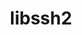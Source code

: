 ---
title: "libssh2"
layout: cache
categories: [package, develop-2023-08-13]
meta: {"versions": ["1.11.0"], "compilers": ["apple-clang@=14.0.0", "gcc@=11.1.0", "gcc@=11.3.0", "oneapi@=2023.2.0"], "oss": ["ubuntu20.04", "ubuntu22.04", "ventura"], "platforms": ["darwin", "linux"], "targets": ["aarch64", "ppc64le", "x86_64", "x86_64_v3"], "stacks": ["e4s", "e4s-oneapi", "e4s-power", "ml-darwin-aarch64-mps", "ml-linux-x86_64-cpu", "ml-linux-x86_64-cuda", "ml-linux-x86_64-rocm", "root"], "num_specs": 5, "num_specs_by_stack": {"root": 5, "ml-darwin-aarch64-mps": 1, "e4s-power": 1, "e4s-oneapi": 1, "e4s": 1, "ml-linux-x86_64-rocm": 1, "ml-linux-x86_64-cpu": 1, "ml-linux-x86_64-cuda": 1}}
spec_details: [{"hash": "zwyy5mkt6tclpyv5ie4cahzeeno7nxmi", "compiler": "apple-clang@=14.0.0", "versions": ["1.11.0"], "os": "ventura", "platform": "darwin", "target": "aarch64", "variants": ["build_system=autotools", "crypto=openssl", "patches=011d926", "+shared"], "stacks": ["root", "ml-darwin-aarch64-mps"], "size": "-", "tarball": "https://binaries.spack.io/releases/develop-2023-08-13/build_cache/darwin-ventura-aarch64/apple-clang-14.0.0/libssh2-1.11.0/darwin-ventura-aarch64-apple-clang-14.0.0-libssh2-1.11.0-zwyy5mkt6tclpyv5ie4cahzeeno7nxmi.spack"}, {"hash": "ukun7pmggssym3ictl4tvsp2vjaxbroy", "compiler": "gcc@=11.1.0", "versions": ["1.11.0"], "os": "ubuntu20.04", "platform": "linux", "target": "ppc64le", "variants": ["build_system=autotools", "crypto=openssl", "patches=011d926", "+shared"], "stacks": ["root", "e4s-power"], "size": "-", "tarball": "https://binaries.spack.io/releases/develop-2023-08-13/build_cache/linux-ubuntu20.04-ppc64le/gcc-11.1.0/libssh2-1.11.0/linux-ubuntu20.04-ppc64le-gcc-11.1.0-libssh2-1.11.0-ukun7pmggssym3ictl4tvsp2vjaxbroy.spack"}, {"hash": "vfot6e6gs3ph7dgxliog6gp23mma6wgo", "compiler": "oneapi@=2023.2.0", "versions": ["1.11.0"], "os": "ubuntu20.04", "platform": "linux", "target": "x86_64", "variants": ["build_system=autotools", "crypto=openssl", "patches=011d926", "+shared"], "stacks": ["root", "e4s-oneapi"], "size": "-", "tarball": "https://binaries.spack.io/releases/develop-2023-08-13/build_cache/linux-ubuntu20.04-x86_64/oneapi-2023.2.0/libssh2-1.11.0/linux-ubuntu20.04-x86_64-oneapi-2023.2.0-libssh2-1.11.0-vfot6e6gs3ph7dgxliog6gp23mma6wgo.spack"}, {"hash": "goh3ryh6omgihur7yoi46nipvsnwqijh", "compiler": "gcc@=11.1.0", "versions": ["1.11.0"], "os": "ubuntu20.04", "platform": "linux", "target": "x86_64_v3", "variants": ["build_system=autotools", "crypto=openssl", "patches=011d926", "+shared"], "stacks": ["root", "e4s"], "size": "-", "tarball": "https://binaries.spack.io/releases/develop-2023-08-13/build_cache/linux-ubuntu20.04-x86_64_v3/gcc-11.1.0/libssh2-1.11.0/linux-ubuntu20.04-x86_64_v3-gcc-11.1.0-libssh2-1.11.0-goh3ryh6omgihur7yoi46nipvsnwqijh.spack"}, {"hash": "po5wel6ld6jczjsqhlqvaflob73vk3on", "compiler": "gcc@=11.3.0", "versions": ["1.11.0"], "os": "ubuntu22.04", "platform": "linux", "target": "x86_64_v3", "variants": ["build_system=autotools", "crypto=openssl", "patches=011d926", "+shared"], "stacks": ["ml-linux-x86_64-rocm", "root", "ml-linux-x86_64-cpu", "ml-linux-x86_64-cuda"], "size": "-", "tarball": "https://binaries.spack.io/releases/develop-2023-08-13/build_cache/linux-ubuntu22.04-x86_64_v3/gcc-11.3.0/libssh2-1.11.0/linux-ubuntu22.04-x86_64_v3-gcc-11.3.0-libssh2-1.11.0-po5wel6ld6jczjsqhlqvaflob73vk3on.spack"}]
---